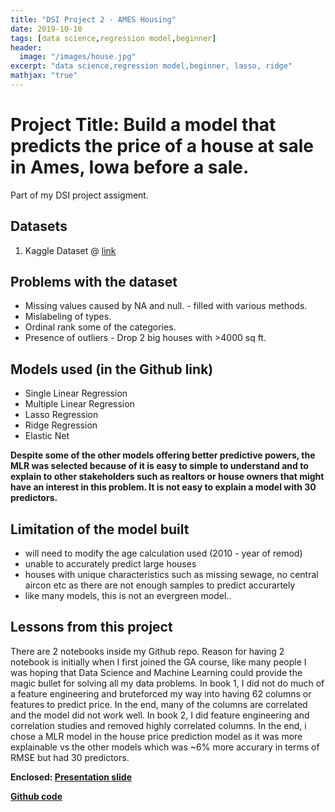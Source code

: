```yaml
---
title: "DSI Project 2 - AMES Housing"
date: 2019-10-10
tags: [data science,regression model,beginner]
header:
  image: "/images/house.jpg"
excerpt: "data science,regression model,beginner, lasso, ridge"
mathjax: "true"
---
```


# Project Title: Build a model that predicts the price of a house at sale in Ames, Iowa before a sale.

Part of my DSI project assigment.

## Datasets

1. Kaggle Dataset @ [link](https://www.kaggle.com/c/house-prices-advanced-regression-techniques) 

## Problems with the dataset

+ Missing values caused by NA and null. - filled with various methods.
+ Mislabeling of types. 
+ Ordinal rank some of the categories.
+ Presence of outliers - Drop 2 big houses with >4000 sq ft. 

## Models used (in the Github link)

- Single Linear Regression
- Multiple Linear Regression
- Lasso Regression
- Ridge Regression
- Elastic Net

**Despite some of the other models offering better predictive powers, the MLR was selected because of it is easy to simple to understand and to explain to other stakeholders such as realtors or house owners that might have an interest in this problem. It is not easy to explain a model with 30 predictors.**

## Limitation of the model built

- will need to modify the age calculation used (2010 - year of remod)
- unable to accurately predict large houses
- houses with unique characteristics such as missing sewage, no central aircon etc as there are not 
enough samples to predict accurartely
- like many models, this is not an evergreen model..

## Lessons from this project

There are 2 notebooks inside my Github repo. Reason for having 2 notebook is initially when I first joined the GA course, like many people I was hoping that Data Science and Machine Learning could provide the magic bullet for solving all my data problems.
In book 1, I did not do much of a feature engineering and bruteforced my way into having 62 columns or features to predict price. In the end, many of the columns are correlated and the model did not work well.
In book 2, I did feature engineering and correlation studies and removed highly correlated columns. In the end, i chose a MLR model in the house price prediction model as it was more explainable vs the other models which was ~6% more accurary in terms of RMSE but had 30 predictors.

**Enclosed: [Presentation slide](https://docs.google.com/presentation/d/1nMlMeiMZm3elYOPNuePGzQfW1mbBmZzrsufwjhgZPCU/edit?usp=sharing)**

**[Github code](https://github.com/andrewgohcl/DSI-ACT-SAT-DataViz)**
